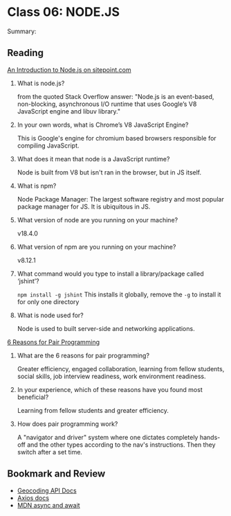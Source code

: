 Class 06: NODE.JS
=================

Summary:

Reading
-------

[An Introduction to Node.js on sitepoint.com](https://www.sitepoint.com/an-introduction-to-node-js)

1. What is node.js?

    from the quoted Stack Overflow answer: "Node.js is an event-based, non-blocking, asynchronous I/O runtime that uses Google’s V8 JavaScript engine and libuv library."

2. In your own words, what is Chrome’s V8 JavaScript Engine?

    This is Google's engine for chromium based browsers responsible for compiling JavaScript.

3. What does it mean that node is a JavaScript runtime?

    Node is built from V8 but isn't ran in the browser, but in JS itself.

4. What is npm?

    Node Package Manager: The largest software registry and most popular package manager for JS. It is ubiquitous in JS.

5. What version of node are you running on your machine?

    v18.4.0

6. What version of npm are you running on your machine?

    v8.12.1

7. What command would you type to install a library/package called ‘jshint’?

    `npm install -g jshint` This installs it globally, remove the `-g` to install it for only one directory

8. What is node used for?

    Node is used to built server-side and networking applications.

[6 Reasons for Pair Programming](https://www.codefellows.org/blog/6-reasons-for-pair-programming/)

1. What are the 6 reasons for pair programming?

    Greater efficiency, engaged collaboration, learning from fellow students, social skills, job interview readiness, work environment readiness.

2. In your experience, which of these reasons have you found most beneficial?

    Learning from fellow students and greater efficiency.

3. How does pair programming work?

    A "navigator and driver" system where one dictates completely hands-off and the other types according to the nav's instructions. Then they switch after a set time.

Bookmark and Review
-------------------

- [Geocoding API Docs](https://locationiq.com/)
- [Axios docs](https://www.npmjs.com/package/axios)
- [MDN async and await](https://developer.mozilla.org/en-US/docs/Learn/JavaScript/Asynchronous/Async_await)
